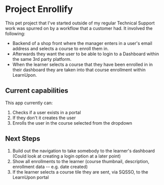 # Project Enrollify
This pet project that I've started outside of my regular Technical Support work was spurred on by a workflow that a customer had. It involved the following: 

* Backend of a shop front where the manager enters in a user's email address and selects a course to enroll them in.
* Afterwards they want the user to be able to login to a Dashboard within the same 3rd party platform.
* When the learner selects a course that they have been enrolled in in their dashboard they are taken into that course enrollment within LearnUpon.

## Current capabilities
 This app currently can:
 1. Checks if a user exists in a portal
 2. If they don't it creates the user
 3. Enrolls the user in the course selected from the dropdown

## Next Steps
1. Build out the navigation to take somebody to the learner's dashboard (Could look at creating a login option at a later point)
2. Show all enrollments to the learner (course thumbnail, description, enrollment data -- e.g. date created)
3. If the learner selects a course tile they are sent, via SQSSO, to the LearnUpon portal


